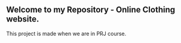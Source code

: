 ## Welcome to my Repository - Online Clothing website.
This project is made when we are in PRJ course.

